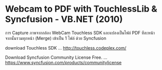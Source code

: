 # Webcam to PDF with TouchlessLib & Syncfusion - VB.NET (2010)

การ Capture ภาพจากกล้อง WebCam Touchless SDK และแปลงเป็นไฟล์ PDF ทีละหน้า จากนั้นรวมทุกหน้า (Merge) เข้าเป็น 1 ไฟล์ ด้วย Syncfusion

download Touchless SDK ... http://touchless.codeplex.com/

Download Syncfusion Community License Free. ... https://www.syncfusion.com/products/communitylicense
